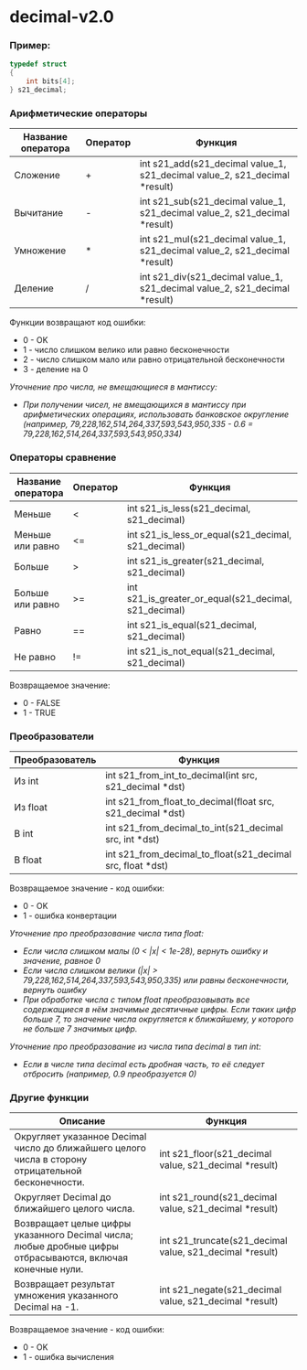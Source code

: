 # decimal-v2.0

### Пример:

```c
typedef struct 
{
    int bits[4];
} s21_decimal;
```

### Арифметические операторы

| Название оператора | Оператор  | Функция                                                                            | 
| ------ | ------ |------------------------------------------------------------------------------------|
| Сложение | + | int s21_add(s21_decimal value_1, s21_decimal value_2, s21_decimal *result)         |
| Вычитание | - | int s21_sub(s21_decimal value_1, s21_decimal value_2, s21_decimal *result)         |
| Умножение | * | int s21_mul(s21_decimal value_1, s21_decimal value_2, s21_decimal *result) | 
| Деление | / | int s21_div(s21_decimal value_1, s21_decimal value_2, s21_decimal *result) |

Функции возвращают код ошибки:  
- 0 - OK  
- 1 - число слишком велико или равно бесконечности
- 2 - число слишком мало или равно отрицательной бесконечности
- 3 - деление на 0

*Уточнение про числа, не вмещающиеся в мантиссу:*
- *При получении чисел, не вмещающихся в мантиссу при арифметических операциях, использовать банковское округление (например, 79,228,162,514,264,337,593,543,950,335 - 0.6 = 79,228,162,514,264,337,593,543,950,334)*


### Операторы сравнение

| Название оператора | Оператор  | Функция | 
| ------ | ------ | ------ |
| Меньше  | < | int s21_is_less(s21_decimal, s21_decimal) |
| Меньше или равно | <= | int s21_is_less_or_equal(s21_decimal, s21_decimal) | 
| Больше | \> |  int s21_is_greater(s21_decimal, s21_decimal) |
| Больше или равно | \>= | int s21_is_greater_or_equal(s21_decimal, s21_decimal) | 
| Равно | == |  int s21_is_equal(s21_decimal, s21_decimal) |
| Не равно | != |  int s21_is_not_equal(s21_decimal, s21_decimal) |

Возвращаемое значение:
- 0 - FALSE
- 1 - TRUE

### Преобразователи 

| Преобразователь | Функция | 
| ------ | ------ |
| Из int | int s21_from_int_to_decimal(int src, s21_decimal *dst) |
| Из float  | int s21_from_float_to_decimal(float src, s21_decimal *dst) |
| В int  | int s21_from_decimal_to_int(s21_decimal src, int *dst) |
| В float  | int s21_from_decimal_to_float(s21_decimal src, float *dst) |

Возвращаемое значение - код ошибки:
 - 0 - OK
 - 1 - ошибка конвертации

*Уточнение про преобразование числа типа float:*
- *Если числа слишком малы (0 < |x| < 1e-28), вернуть ошибку и значение, равное 0*
- *Если числа слишком велики (|x| > 79,228,162,514,264,337,593,543,950,335) или равны бесконечности, вернуть ошибку*
- *При обработке числа с типом float преобразовывать все содержащиеся в нём значимые десятичные цифры. Если таких цифр больше 7, то значение числа округляется к ближайшему, у которого не больше 7 значимых цифр.*

*Уточнение про преобразование из числа типа decimal в тип int:*
- *Если в числе типа decimal есть дробная часть, то её следует отбросить (например, 0.9 преобразуется 0)*


### Другие функции

| Описание | Функция                                                  | 
| ------ |----------------------------------------------------------|
| Округляет указанное Decimal число до ближайшего целого числа в сторону отрицательной бесконечности. | int s21_floor(s21_decimal value, s21_decimal *result)    |	
| Округляет Decimal до ближайшего целого числа. | int s21_round(s21_decimal value, s21_decimal *result)    |
| Возвращает целые цифры указанного Decimal числа; любые дробные цифры отбрасываются, включая конечные нули. | int s21_truncate(s21_decimal value, s21_decimal *result) |
| Возвращает результат умножения указанного Decimal на -1. | int s21_negate(s21_decimal value, s21_decimal *result)   |

Возвращаемое значение - код ошибки:
 - 0 - OK
 - 1 - ошибка вычисления
